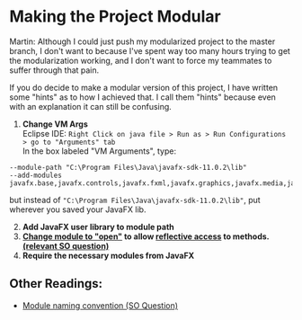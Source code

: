 Making the Project Modular
===========================

Martin: Although I could just push my modularized project to the master branch, 
I don't want to because I've spent way too many hours trying to get the modularization
working, and I don't want to force my teammates to suffer through that pain.

If you do decide to make a modular version of this project, I have
written some "hints" as to how I achieved that. I call them "hints"
because even with an explanation it can still be confusing.

1. **Change VM Args**  
Eclipse IDE: `Right Click on java file > Run as > Run Configurations > go to "Arguments" tab`  
In the box labeled "VM Arguments", type:  
```
--module-path "C:\Program Files\Java\javafx-sdk-11.0.2\lib" 
--add-modules javafx.base,javafx.controls,javafx.fxml,javafx.graphics,javafx.media,javafx.swing,javafx.web
```  
but instead of `"C:\Program Files\Java\javafx-sdk-11.0.2\lib"`, put wherever you saved your JavaFX lib.

2. **Add JavaFX user library to module path**
3. **[Change module to "open"](https://web.archive.org/web/20191121152644/http://dineshbajajktn.blogspot.com/2017/11/how-to-get-past-inaccessibleobjectexcep.html) to allow [reflective access](https://docs.oracle.com/javase/9/docs/api/java/lang/reflect/package-summary.html) to methods. [(relevant SO question)](https://stackoverflow.com/questions/46482364/what-is-an-open-module-in-java-9-and-how-to-use-it)**
4. **Require the necessary modules from JavaFX**

Other Readings:
---------------
* [Module naming convention (SO Question)](https://stackoverflow.com/questions/43192741/how-should-i-name-my-java-9-module)
